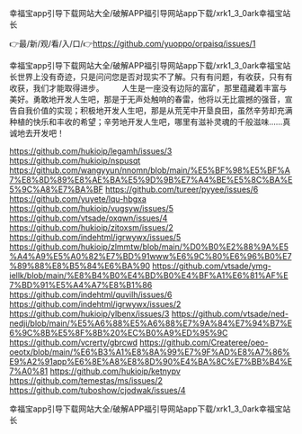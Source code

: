 幸福宝app引导下载网站大全/破解APP福引导网站app下载/xrk1_3_0ark幸福宝站长

👉最/新/观/看/入/口/👉https://github.com/yuoppo/orpaisq/issues/1

幸福宝app引导下载网站大全/破解APP福引导网站app下载/xrk1_3_0ark幸福宝站长世界上没有奇迹，只是问问您是否对现实不了解。只有有问题，有收获，只有有收获，我们才能取得进步。
　　人生是一座没有边际的富矿，那里蕴藏着丰富与美好。勇敢地开发人生吧，那是于无声处触响的春雷，他将以无比震撼的强音，宣告自我价值的实现；积极地开发人生吧，那是从荒芜中开垦良田，虽然辛劳却充满种植的快乐和丰收的希望；辛劳地开发人生吧，哪里有滋补灵魂的千般滋味……真诚地去开发吧！


https://github.com/hukioip/legamh/issues/3
https://github.com/hukioip/nspusqt
https://github.com/wangyyun/nnomn/blob/main/%E5%BF%98%E5%BF%A7%E8%8D%89%E8%AE%BA%E5%9D%9B%E7%A4%BE%E5%8C%BA%E5%9C%A8%E7%BA%BF
https://github.com/tureer/pyyee/issues/6
https://github.com/yuyete/lqu-hbgxa
https://github.com/hukioip/vugsyw/issues/5
https://github.com/vtsade/oxqwn/issues/4
https://github.com/hukioip/zitoxsm/issues/2
https://github.com/indehtml/igrwywx/issues/5
https://github.com/hukioip/zlmmtw/blob/main/%D0%B0%E2%88%9A%E5%A4%A9%E5%A0%82%E7%BD%91www%E6%9C%80%E6%96%B0%E7%89%88%E8%B5%84%E6%BA%90
https://github.com/vtsade/ymg-iellk/blob/main/%E8%B4%B0%E4%BD%B0%E4%BF%A1%E6%81%AF%E7%BD%91%E5%A4%A7%E8%B1%86
https://github.com/indehtml/quvilh/issues/6
https://github.com/indehtml/igrwywx/issues/2
https://github.com/hukioip/ylbenx/issues/3
https://github.com/vtsade/ned-nedji/blob/main/%E5%A6%88%E5%A6%88%E7%9A%84%E7%94%B7%E6%9C%8B%E5%8F%8B%20%EC%B0%A9%ED%95%9C
https://github.com/vcrerty/gbrcwd
https://github.com/Createree/oeo-oeotx/blob/main/%E6%B3%A1%E8%8A%99%E7%9F%AD%E8%A7%86%E9%A2%91app%E6%8E%A8%E8%8D%90%E4%BA%8C%E7%BB%B4%E7%A0%81
https://github.com/hukioip/ketnypv
https://github.com/temestas/ms/issues/2
https://github.com/tuboshow/cjodwak/issues/4

幸福宝app引导下载网站大全/破解APP福引导网站app下载/xrk1_3_0ark幸福宝站长
